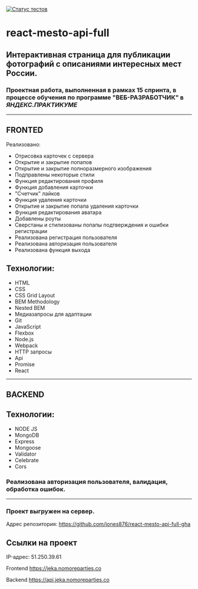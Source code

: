 [![Статус тестов](../../actions/workflows/tests.yml/badge.svg)](../../actions/workflows/tests.yml)

# react-mesto-api-full


## Интерактивная страница для публикации фотографий с описаниями интересных мест России.

### Проектная работа, выполненная в рамках 15 спринта, в процессе обучения по программе **"ВЕБ-РАЗРАБОТЧИК"**  в *__ЯНДЕКС.ПРАКТИКУМЕ__*

---
## FRONTED
Реализовано:

+ Отрисовка карточек с сервера
+ Открытие и закрытие попапов
+ Открытие и закрытие полноразмерного изображения
+ Подправлены некоторые стили
+ Функция редактирования профиля
+ Функция добавления карточки
+ "Счетчик" лайков
+ Функция удаления карточки
+ Открытие и закрытие попапа удаления карточки
+ Функция редактирования аватара
+ Добавлены роуты
+ Сверстаны и стилизованы попапы подтверждения и ошибки регистрации
+ Реализована регистрация пользователя
+ Реализована авторизация пользователя
+ Реализована функция выхода

## Технологии:

+ HTML 
+ CSS 
+ CSS Grid Layout 
+ BEM Methodology 
+ Nested BEM 
+ Медиазапросы для адаптации 
+ Git 
+ JavaScript 
+ Flexbox
+ Node.js
+ Webpack
+ HTTP запросы
+ Api 
+ Promise
+ React

---

## BACKEND

## Технологии:
+ NODE JS
+ MongoDB
+ Express
+ Mongoose
+ Validator
+ Celebrate
+ Cors
 ### Реализована авторизация пользователя, валидация, обработка ошибок.

---
### Проект выгружен на сервер.

Адрес репозитория: https://github.com/jones876/react-mesto-api-full-gha

## Ссылки на проект

IP-адрес: 51.250.39.61

Frontend https://jeka.nomoreparties.co

Backend https://api.jeka.nomoreparties.co
